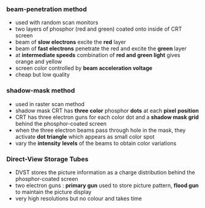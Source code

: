 ### beam-penetration method
- used with random scan monitors
- two layers of phosphor (red and green) coated onto inside of CRT screen 
- beam of **slow electrons** excite the **red** layer
- beam of **fast electrons** penetrate the red and excite the **green** layer
- at **intermediate speeds** combination of **red and green light** gives orange and yellow
- screen color controlled by **beam acceleration voltage** 
- cheap but low quality

### shadow-mask method
- used in raster scan method
- shadow mask CRT has **three** **color** phosphor **dots** at each **pixel** **position**
- CRT has three electron guns for each color dot and a **shadow mask grid** behind the phosphor-coated screen
- when the three electron beams pass through hole in the mask, they activate **dot triangle** which appears as small color spot
- vary the **intensity** **levels** of the beams to obtain color variations

### Direct-View Storage Tubes
- DVST stores the picture information as a charge distribution behind the phosphor-coated screen
- two electron guns : **primary gun** used to store picture pattern, **flood gun** to maintain the picture display
- very high resolutions but no colour and takes time 